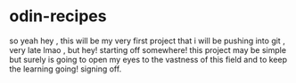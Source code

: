 # odin-recipes
so yeah hey , this will be my very first project that i will be pushing into git , very late lmao , but hey! starting off somewhere! this project may be simple but surely is going to open my eyes to the vastness of this field and to keep the learning going! signing off.